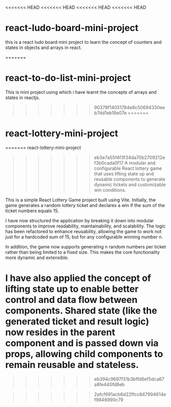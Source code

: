 <<<<<<< HEAD
<<<<<<< HEAD
<<<<<<< HEAD
<<<<<<< HEAD
# react-ludo-board-mini-project 
this is a react ludo board mini project to learn the concept of counters and states in objects and arrays in react.

=======
# react-to-do-list-mini-project
This is mini project using which i have learnt the concepts of arrays and states in reactjs.
>>>>>>> 90378f14051784e8c50694330eeb7dd1eb16e07e
=======
# react-lottery-mini-project
=======
 react-lottery-mini-project
>>>>>>> eb3e7a55f4f3f34da70b2709212ef3b0cada0f17
A modular and configurable React lottery game that uses lifting state up and reusable components to generate dynamic tickets and customizable win conditions.

This is a simple React Lottery Game project built using Vite. Initially, the game generates a random lottery ticket and declares a win if the sum of the ticket numbers equals 15.

I have now structured the application by breaking it down into modular components to improve readability, maintainability, and scalability. The logic has been refactored to enhance reusability, allowing the game to work not just for a hardcoded sum of 15, but for any configurable winning number n.

In addition, the game now supports generating n random numbers per ticket rather than being limited to a fixed size. This makes the core functionality more dynamic and extensible.

I have also applied the concept of lifting state up to enable better control and data flow between components. Shared state (like the generated ticket and result logic) now resides in the parent component and is passed down via props, allowing child components to remain reusable and stateless.
=======
>>>>>>> eb394c9697f31b3bffd6ef5dca67a8fe440fd8eb

>>>>>>> 2afcf691acb6d22ffcc847994614ef9846990c79
